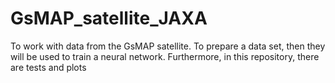 # GsMAP_satellite_JAXA
To work with data from the GsMAP satellite. To prepare a data set, then they will be used to train a neural network. Furthermore, in this repository, there are tests and plots
